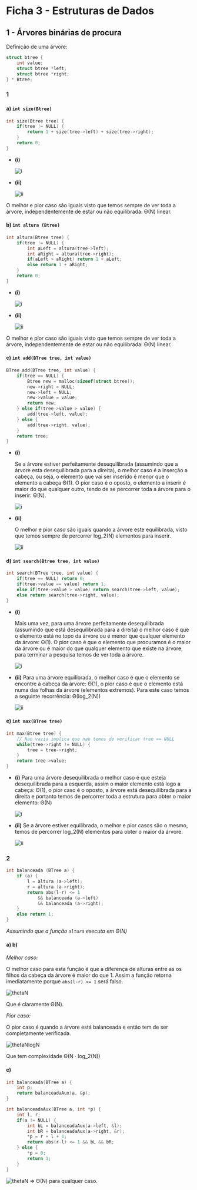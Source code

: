 # Ficha 3 - Estruturas de Dados

## 1 - Árvores binárias de procura

Definição de uma árvore:
```C
struct btree {
    int value;
    struct btree *left;
    struct btree *right;
} * Btree;
```

### 1
#### a) `int size(Btree)`

```C
int size(Btree tree) {
    if(tree != NULL) {
        return 1 + size(tree->left) + size(tree->right);
    }
    return 0;
}
```

- **(i)**

  ![i](./recorencia_linear.png)

- **(ii)**

  ![ii](./recorencia_linear_binaria.png)

O melhor e pior caso são iguais visto que temos sempre de ver toda a árvore, independentemente de estar ou não equilibrada: Θ(N) linear.

#### b) `int altura (Btree)`

```C
int altura(Btree tree) {
    if(tree != NULL) {
        int aLeft = altura(tree->left);
        int aRight = altura(tree->right);
        if(aLeft > aRight) return 1 + aLeft;
        else return 1 + aRight;
    }
    return 0;
}
```

- **(i)**

  ![i](./recorencia_linear.png)

- **(ii)**

  ![ii](./recorencia_linear_binaria.png)

O melhor e pior caso são iguais visto que temos sempre de ver toda a árvore, independentemente de estar ou não equilibrada: Θ(N) linear.

#### c) `int add(BTree tree, int value)`

```C
BTree add(BTree tree, int value) {
    if(tree == NULL) {
        Btree new = malloc(sizeof(struct btree));
        new->right = NULL;
        new->left = NULL;
        new->value = value;
        return new;
    } else if(tree->value > value) {
        add(tree->left, value);
    } else {
        add(tree->right, value);
    }
    return tree;
}
```

- **(i)**

  Se a árvore estiver perfeitamente desequilibrada (assumindo que a árvore esta desequilibrada para a direita), o melhor caso é a inserção a cabeça, ou seja, o elemento que vai ser inserido é menor que o elemento a cabeça Θ(1). O pior caso é o oposto, o elemento a inserir é maior do que qualquer outro, tendo de se percorrer toda a árvore para o inserir: Θ(N).

  ![i](./recorencia_linear.png)

- **(ii)**

  O melhor e pior caso são iguais quando a árvore este equilibrada, visto que temos sempre de percorrer log_2(N) elementos para inserir.

  ![ii](./recorencia_logaritmica.png)

#### d) `int search(Btree tree, int value)`

```C
int search(BTree tree, int value) {
    if(tree == NULL) return 0;
    if(tree->value == value) return 1;
    else if(tree->value > value) return search(tree->left, value);
    else return search(tree->right, value);
}
```

- **(i)**

  Mais uma vez, para uma árvore perfeitamente desequilibrada (assumindo que está desequilibrada para a direita) o melhor caso é que o elemento está no topo da árvore ou é menor que qualquer elemento da árvore: Θ(1). O pior caso é que o elemento que procuramos é o maior da árvore ou é maior do que qualquer elemento que existe na árvore, para terminar a pesquisa temos de ver toda a árvore.

  ![i](./recorencia_linear.png)


- **(ii)**
  Para uma árvore equilibrada, o melhor caso é que o elemento se encontre à cabeça da árvore: Θ(1), o pior caso é que o elemento está numa das folhas da árvore (elementos extremos). Para este caso temos a seguinte recorrência: Θ(log_2(N))

  ![ii](./recorencia_logaritmica.png)

#### e) `int max(BTree tree)`

```C
int max(Btree tree) {
    // Nao vazia implica que nao temos de verificar tree == NULL
    while(tree->right != NULL) {
        tree = tree->right;
    }
    return tree->value;
}
```

- **(i)**
  Para uma árvore desequilibrada o melhor caso é que esteja desequilibrada para a esquerda, assim o maior elemento está logo a cabeça: Θ(1), o pior caso é o oposto, a árvore está desequilibrada para a direita e portanto temos de percorrer toda a estrutura para obter o maior elemento: Θ(N)

  ![i](./recorencia_linear.png)

- **(ii)**
  Se a árvore estiver equilibrada, o melhor e pior casos são o mesmo, temos de percorrer log_2(N) elementos para obter o maior da árvore.

  ![ii](./recorencia_logaritmica.png)

### 2

```C
int balanceada (BTree a) {
    if (a) {
        l = altura (a->left);
        r = altura (a->right);
        return abs(l-r) <= 1
            && balanceada (a->left)
            && balanceada (a->right);
    }
    else return 1;
}
```

_Assumindo que a função `altura` executa em Θ(N)_

#### a) b)

_Melhor caso:_

O melhor caso para esta função é que a diferença de alturas entre as os filhos da cabeça da árvore é maior do que 1. Assim a função retorna imediatamente porque `abs(l-r) <= 1` será falso.

![thetaN](./recorencia_linear_exp.png)

Que é claramente Θ(N).

_Pior caso:_

O pior caso é quando a árvore está balanceada e então tem de ser completamente verificada.

![thetaNlogN](./recorencia_quasi_linear.png)

Que tem complexidade Θ(N · log_2(N))

#### c)

```C
int balanceada(BTree a) {
    int p;
    return balanceadaAux(a, &p);
}

int balanceadaAux(BTree a, int *p) {
    int l, r;
    if(a != NULL) {
        int bL = balanceadaAux(a->left, &l);
        int bR = balanceadaAux(a->right, &r);
        *p = r + l + 1;
        return abs(r-l) <= 1 && bL && bR;
    } else {
        *p = 0;
        return 1;
    }
}
```

![thetaN](./recorencia_linear_binaria.png)  => Θ(N) para qualquer caso.


